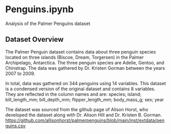 # Penguins.ipynb   
Analysis of the Palmer Penguins dataset

## Dataset Overview
The Palmer Penguin dataset contains data about three penguin species located on three islands (Biscoe, Dream, Torgersen) in the Palmer Archipelago, Antarctica. The three penguin species are Adelie, Gentoo, and Chinstrap. The data was gathered by Dr. Kristen Gorman between the years 2007 to 2009.   

In total, data was gathered on 344 penguins using 14 variables. This dataset is a condensed version of the original dataset and contains 8 variables. They are reflected in the column names and are:
species; island; bill_length_mm; bill_depth_mm; flipper_length_mm; body_mass_g; sex; year   

The dataset was sourced from the github page of Alison Horst, who developed the dataset along with Dr. Alison Hill and Dr. Kristen B. Gorman.
https://github.com/allisonhorst/palmerpenguins/blob/main/inst/extdata/penguins.csv

